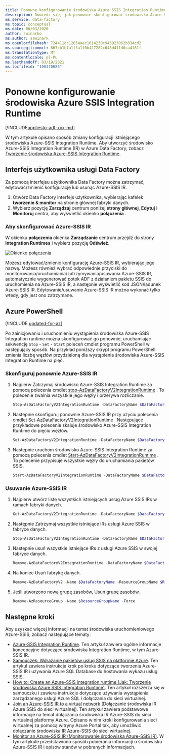```yaml
---
title: Ponowne konfigurowanie środowiska Azure SSIS Integration Runtime
description: Dowiedz się, jak ponownie skonfigurować środowisko Azure-SSIS Integration Runtime w Azure Data Factory po jego zainicjowaniu.
ms.service: data-factory
ms.topic: conceptual
ms.date: 06/03/2020
author: swinarko
ms.author: sawinark
ms.openlocfilehash: 724411dc12654aec1614230c943923062b334cd2
ms.sourcegitcommit: 867cb1b7a1f3a1f0b427282c648d411d0ca4f81f
ms.translationtype: MT
ms.contentlocale: pl-PL
ms.lasthandoff: 03/19/2021
ms.locfileid: "100370686"
---
```

# <a name="reconfigure-the-azure-ssis-integration-runtime"></a>Ponowne konfigurowanie środowiska Azure SSIS Integration Runtime

[!INCLUDE[appliesto-adf-xxx-md](includes/appliesto-adf-xxx-md.md)]

W tym artykule opisano sposób zmiany konfiguracji istniejącego środowiska Azure-SSIS Integration Runtime. Aby utworzyć środowisko Azure-SSIS Integration Runtime (IR) w Azure Data Factory, zobacz [Tworzenie środowiska Azure-SSIS Integration Runtime](create-azure-ssis-integration-runtime.md).  

## <a name="data-factory-ui"></a>Interfejs użytkownika usługi Data Factory 
Za pomocą interfejsu użytkownika Data Factory można zatrzymać, edytować/zmienić konfigurację lub usunąć Azure-SSIS IR. 

1. Otwórz Data Factory interfejs użytkownika, wybierając kafelek **tworzenie & monitor** na stronie głównej fabryki danych.
2. Wybierz pozycję **Zarządzaj** centrum poniżej **strony głównej**, **Edytuj** i **Monitoruj** centra, aby wyświetlić okienko **połączenia** .

### <a name="to-reconfigure-an-azure-ssis-ir"></a>Aby skonfigurować Azure-SSIS IR
W okienku **połączenia** okienka **Zarządzanie** centrum przejdź do strony **Integration Runtimes** i wybierz pozycję **Odśwież**. 

   ![Okienko połączenia](./media/tutorial-create-azure-ssis-runtime-portal/connections-pane.png)

   Możesz edytować/zmienić konfigurację Azure-SSIS IR, wybierając jego nazwę. Możesz również wybrać odpowiednie przyciski do monitorowania/uruchamiania/zatrzymywania/usuwania Azure-SSIS IR, automatycznie wygenerować potok ADF z działaniem pakietu SSIS do uruchomienia na Azure-SSIS IR, a następnie wyświetlić kod JSON/ładunek Azure-SSIS IR.  Edytowanie/usuwanie Azure-SSIS IR można wykonać tylko wtedy, gdy jest ono zatrzymane.

## <a name="azure-powershell"></a>Azure PowerShell

[!INCLUDE [updated-for-az](../../includes/updated-for-az.md)]

Po zainicjowaniu i uruchomieniu wystąpienia środowiska Azure-SSIS Integration runtime można skonfigurować go ponownie, uruchamiając sekwencję `Stop`  -  `Set`  -  `Start` poleceń cmdlet programu PowerShell w następujący sposób. Na przykład poniższy skrypt programu PowerShell zmienia liczbę węzłów przydzieloną dla wystąpienia środowiska Azure-SSIS Integration Runtime na pięć.

### <a name="reconfigure-an-azure-ssis-ir"></a>Skonfiguruj ponownie Azure-SSIS IR

1. Najpierw Zatrzymaj środowisko Azure-SSIS Integration Runtime za pomocą polecenia cmdlet [stop-AzDataFactoryV2IntegrationRuntime](/powershell/module/az.datafactory/stop-Azdatafactoryv2integrationruntime) . To polecenie zwalnia wszystkie jego węzły i przerywa rozliczanie.

   ```powershell
   Stop-AzDataFactoryV2IntegrationRuntime -DataFactoryName $DataFactoryName -Name $AzureSSISName -ResourceGroupName $ResourceGroupName 
   ```
2. Następnie skonfiguruj ponownie Azure-SSIS IR przy użyciu polecenia cmdlet [Set-AzDataFactoryV2IntegrationRuntime](/powershell/module/az.datafactory/set-Azdatafactoryv2integrationruntime) . Następujące przykładowe polecenie skaluje środowisko Azure-SSIS Integration Runtime do pięciu węzłów.

   ```powershell
   Set-AzDataFactoryV2IntegrationRuntime -DataFactoryName $DataFactoryName -Name $AzureSSISName -ResourceGroupName $ResourceGroupName -NodeCount 5
   ```  
3. Następnie uruchom środowisko Azure-SSIS Integration Runtime za pomocą polecenia cmdlet [Start-AzDataFactoryV2IntegrationRuntime](/powershell/module/az.datafactory/start-Azdatafactoryv2integrationruntime) . To polecenie przypisuje wszystkie węzły do uruchamiania pakietów SSIS.   

   ```powershell
   Start-AzDataFactoryV2IntegrationRuntime -DataFactoryName $DataFactoryName -Name $AzureSSISName -ResourceGroupName $ResourceGroupName
   ```

### <a name="delete-an-azure-ssis-ir"></a>Usuwanie Azure-SSIS IR
1. Najpierw utwórz listę wszystkich istniejących usług Azure SSIS IRs w ramach fabryki danych.

   ```powershell
   Get-AzDataFactoryV2IntegrationRuntime -DataFactoryName $DataFactoryName -ResourceGroupName $ResourceGroupName -Status
   ```
2. Następnie Zatrzymaj wszystkie istniejące IRs usługi Azure SSIS w fabryce danych.

   ```powershell
   Stop-AzDataFactoryV2IntegrationRuntime -DataFactoryName $DataFactoryName -Name $AzureSSISName -ResourceGroupName $ResourceGroupName -Force
   ```
3. Następnie usuń wszystkie istniejące IRs z usługi Azure SSIS w swojej fabryce danych.

   ```powershell
   Remove-AzDataFactoryV2IntegrationRuntime -DataFactoryName $DataFactoryName -Name $AzureSSISName -ResourceGroupName $ResourceGroupName -Force
   ```
4. Na koniec Usuń fabrykę danych.

   ```powershell
   Remove-AzDataFactoryV2 -Name $DataFactoryName -ResourceGroupName $ResourceGroupName -Force
   ```
5. Jeśli utworzono nową grupę zasobów, Usuń grupę zasobów.

   ```powershell
   Remove-AzResourceGroup -Name $ResourceGroupName -Force 
   ```

## <a name="next-steps"></a>Następne kroki
Aby uzyskać więcej informacji na temat środowiska uruchomieniowego Azure-SSIS, zobacz następujące tematy: 

- [Azure-SSIS Integration Runtime](concepts-integration-runtime.md#azure-ssis-integration-runtime). Ten artykuł zawiera ogólne informacje koncepcyjne dotyczące środowiska Integration Runtime, w tym Azure-SSIS IR. 
- [Samouczek: Wdrażanie pakietów usług SSIS na platformie Azure](./tutorial-deploy-ssis-packages-azure.md). Ten artykuł zawiera instrukcje krok po kroku dotyczące tworzenia Azure-SSIS IR i używania Azure SQL Database do hostowania wykazu usług SSIS. 
- [How to: Create an Azure-SSIS integration runtime (Jak: Tworzenie środowiska Azure SSIS Integration Runtime)](create-azure-ssis-integration-runtime.md). Ten artykuł rozszerza się w samouczku i zawiera instrukcje dotyczące używania wystąpienia zarządzanego usługi Azure SQL i dołączania do sieci wirtualnej. 
- [Join an Azure-SSIS IR to a virtual network](join-azure-ssis-integration-runtime-virtual-network.md) (Dołączanie środowiska IR Azure SSIS do sieci wirtualnej). Ten artykuł zawiera podstawowe informacje na temat dołączania środowiska IR Azure-SSIS do sieci wirtualnej platformy Azure. Opisano w nim kroki konfigurowania sieci wirtualnej za pomocą witryny Azure Portal tak, aby umożliwić dołączanie środowiska IR Azure-SSIS do sieci wirtualnej. 
- [Monitor an Azure-SSIS IR (Monitorowanie środowiska Azure-SSIS IR)](monitor-integration-runtime.md#azure-ssis-integration-runtime). W tym artykule przedstawiono sposób pobierania informacji o środowisku Azure-SSIS IR i opisów stanów w pobranych informacjach.